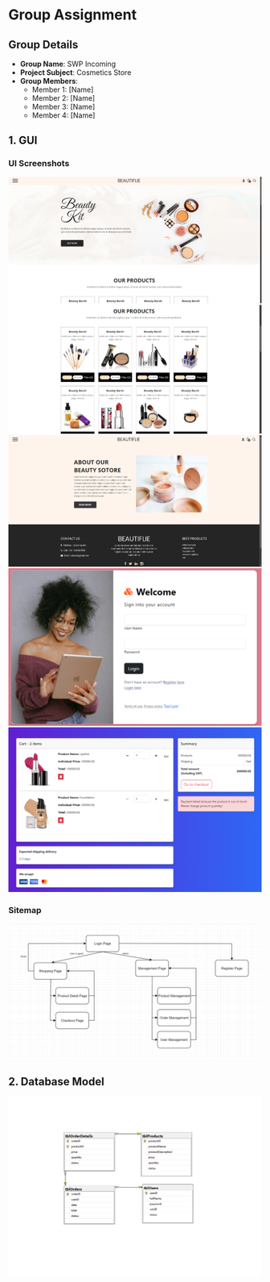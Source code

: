 # Group Assignment

## Group Details
- **Group Name**: SWP Incoming
- **Project Subject**: Cosmetics Store
- **Group Members**:
  - Member 1: [Name]
  - Member 2: [Name]
  - Member 3: [Name]
  - Member 4: [Name]

## 1. GUI

### UI Screenshots
![Main Page 1](/images/Main_Page_1.png)  
![Main Page 2](/images/Main_Page_2.png)  
![Product Detail](/images/Product_Detail.png)  
![Login Page](/images/Login.png)  
![Checkout Page](/images/Checkout.png)

### Sitemap
![Sitemap](/images/Sitemap.png)

## 2. Database Model
![Database](/images/DB_Model.png)
